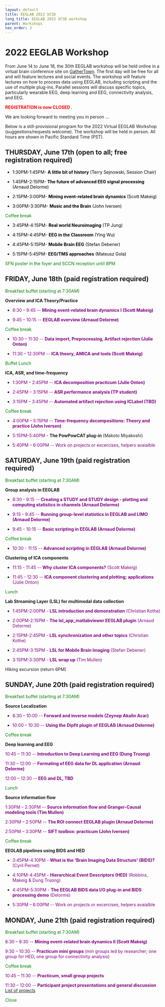 ```yaml
---
layout: default
title: EEGLAB 2022 UCSD
long_title: EEGLAB 2022 UCSD workshop
parent: Workshops
nav_order: 3
---
```


# 2022 EEGLAB Workshop

From June 14 to June 18, the 30th EEGLAB workshop will be held online in a virtual brain conference site on [GatherTown](https://gather.town/). The first day will be free for all and will feature lectures and social events. The workshop will feature lectures on how to process data using EEGLAB, including scripting and the use of multiple plug-ins. Parallel sessions will discuss specific topics, particularly wearable EEG, deep learning and EEG, connectivity analysis, and EEG.

**<span style="color: red">REGISTRATION is now CLOSED </span>**.

<!--[<b>Register for the free first day session, Monday June 14 here</b>](https://www.eventbrite.com/e/147847663341).

[<b>Register for the workshop sessions, Tuesday-Friday June 15-18th here</b>](https://na.eventscloud.com/611187). **Note:** You must register twice, once for June 14th and once for June 15-18th, if you want to attend the whole event.-->

We are looking forward to meeting you in person ... 

Below is a still-provisional program for the 2022 Virtual EEGLAB Workshop (suggestions/requests welcome). The workshop will be held in person. All hours are shown in Pacific Standard Time (PST). 

## THURSDAY, June 17th (open to all; free registration required)

- <span style="color: black">1:30PM-1:45PM- **A little bit of history** (Terry Sejnowski, Session Chair)</span>

- <span style="color: black">1:45PM-2:15PM- **The future of advanced EEG signal processing** (Arnaud Delorme)</span>

- <span style="color: black">2:15PM-3:00PM- **Mining event-related brain dynamics** (Scott Makeig)</span>

- <span style="color: black">3:00PM-3:30PM- **Music and the Brain** (John Iversen)</span>

<span style="color: green">Coffee break</span>

- <span style="color: black">3:45PM-4:15PM- **Real world Neuroimaging** (TP Jung)</span>

- <span style="color: black">4:15PM-4:45PM- **EEG in the Classroom** (Ying Wu)</span>

- <span style="color: black">4:45PM-5:15PM- **Mobile Brain EEG** (Stefan Debener)</span>

- <span style="color: black">5:15PM-5:45PM- **EEG/TMS approaches** (Mateusz Gola)</span>

<span style="color: green">SFN poster in the foyer and SCCN reception until 8PM</span>

## FRIDAY, June 18th (paid registration required)

<span style="color: green">Breakfast buffet (starting at 7:30AM)</span>

**Overview and ICA Theory/Practice**

- <span style="color:purple"> 8:30 – 9:45 -- **Mining event-related brain dynamics I (Scott Makeig)**</span><!-- [PDF](https://sccn.ucsd.edu/githubwiki/files/makeig_aspet19_mining_i.pdf)-->

- <span style="color: purple">9:45 – 10:15 -- **EEGLAB overview (Arnaud Delorme)**</span><!-- [PDF](https://sccn.ucsd.edu/githubwiki/files/eeglab2019_ad_eeglab_overview.pdf)-->

<span style="color: green">Coffee break</span>

- <span style="color: purple">10:30 – 11:30 -- **Data import, Preprocessing, Artifact rejection (Julie Onton)**</span><!-- [PDF](https://sccn.ucsd.edu/githubwiki/files/eeglab2019_aspet_artifact_and_ica.pdf)-->

- <span style="color: purple">11:30 – 12:30PM -- **ICA theory, AMICA and tools (Scott Makeig)**</span><!-- [PDF](https://sccn.ucsd.edu/githubwiki/files/makeig_aspet19_ica.pdf)-->

<span style="color: green">Buffet Lunch</span>

**ICA, ASR, and time-frequency**

- <span style="color: purple">1:30PM – 2:45PM -- **ICA decomposition practicum (Julie Onton)**</span><!--[PDF](https://sccn.ucsd.edu/githubwiki/files/delorme_ica_practicum.pdf)-->

- <span style="color: purple">2:45PM – 3:15PM -- **ASR performance analysis (TP student)**</span><!--[PDF](https://sccn.ucsd.edu/githubwiki/files/delorme_ica_practicum.pdf)-->

- <span style="color: purple">3:15PM – 3:45PM -- **Automated artifact rejection using ICLabel (TBD)**</span>

<span style="color: green">Coffee break</span>

- <span style="color: purple">4:00PM – 5:15PM -- **Time-frequency decompositions: Theory and practice (John Iversen)**</span><!-- [PDF](https://sccn.ucsd.edu/githubwiki/files/eeglab2013_time_frequency_analysis2019.pdf)-->

- <span style="color: purple">5:15PM-5:40PM</span> - **The PowPowCAT plug-in** (Makoto Miyakoshi)

- <span style="color: purple">5:40PM – 6:00PM -- Work on projects or excercises, helpers avaialble

## SATURDAY, June 19th (paid registration required)

<span style="color: green">Breakfast buffet (starting at 7:30AM)</span>

**Group analysis in EEGLAB**

- <span style="color: purple">8:30 - 9:15 -- **Creating a STUDY and STUDY design - plotting and computing statistics in channels (Arnaud Delorme)**</span><!-- [PDF](https://sccn.ucsd.edu/githubwiki/files/eeglab2019_ad_study_design.pdf)-->

- <span style="color: purple">9:15 - 9:45 -- **Running group-level statistics in EEGLAB and LIMO (Arnaud Delorme)**</span><!-- [PDF](https://sccn.ucsd.edu/githubwiki/files/pernet_2019_bootstrap&eeg-mcc_eegworkshop.pdf)-->

- <span style="color: purple">9:45 - 10:15 -- **Basic scripting in EEGLAB (Arnaud Delorme)**</span><!-- [PDF](https://sccn.ucsd.edu/githubwiki/files/pernet_2019_bootstrap&eeg-mcc_eegworkshop.pdf)-->

<span style="color: green">Coffee break</span>

- <span style="color: purple">10:30 - 11:15 -- **Advanced scripting in EEGLAB (Arnaud Delorme)**</span><!-- [PDF](https://sccn.ucsd.edu/githubwiki/files/pernet_2019_bootstrap&eeg-mcc_eegworkshop.pdf)-->

 **Clustering of ICA components**

- <span style="color: purple">11:15 - 11:45 -- **Why cluster ICA components?** (Scott Makeig)</span> <!-- [PDF](https://sccn.ucsd.edu/githubwiki/files/makeig_aspet19_clustering.pdf)-->

- <span style="color: purple">11:45 - 12:30 -- **ICA component clustering and plotting; applications** (Julie Onton)</span> <!--[PDF](https://sccn.ucsd.edu/githubwiki/files/eeglab2019_ad_study_clustering.pdf)-->

<span style="color: green">Lunch</span>

**Lab Streaming Layer (LSL) for multimodal data collection**

- <span style="color: purple">1:45PM-2:00PM - **LSL introduction and demonstration** (Christian Kothe)</span>

- <span style="color: purple">2:00PM-2:15PM - **The lsl_app_matlabviewer EEGLAB plugin** (Arnaud Delorme)</span>

- <span style="color: purple">2:15PM-2:45PM - **LSL synchronization and other topics** (Christian Kothe)</span>

- <span style="color: purple">2:45PM-3:15PM - **LSL for Mobile Brain Imaging** (Stefan Debener)</span>
 
- <span style="color: purple">3:15PM-3:30PM - **LSL wrap up** (Tim Mullen)</span>

Hiking excursion (return 6PM)</span>

## SUNDAY, June 20th (paid registration required)
 
<span style="color: green">Breakfast buffet (starting at 7:30AM)</span>

**Source Localization**

- <span style="color: purple">8:30 – 10:00 -- **Forward and inverse models (Zeynep Akalin Acar)**</span> <!--[PDF](https://sccn.ucsd.edu/githubwiki/files/dipfit-oostenveld.pdf)-->

- <span style="color: purple">10:00 – 10:30 -- **Using the Dipfit plugin of EEGLAB (Arnaud Delorme)**</span> 

<span style="color: green">Coffee break</span>

**Deep learning and EEG**

<span style="color: purple">10:45 – 11:30 -- **Introduction to Deep Learning and EEG (Dung Truong)**</span><!--[PDF](https://sccn.ucsd.edu/githubwiki/files/2019_aspet_hlm-glm.pdf)-->

<span style="color: purple">11:30 – 12:00 -- **Formating of EEG data for DL application (Arnaud Delorme)**</span><!--[PDF](https://sccn.ucsd.edu/githubwiki/files/2019_aspet_hlm-glm.pdf)-->

<span style="color: purple">12:00 – 12:30 -- **EEG and DL, TBD**</span><!--[PDF](https://sccn.ucsd.edu/githubwiki/files/2019_aspet_hlm-glm.pdf)-->

<span style="color: green">Lunch</span>

**Source information flow**

<span style="color: purple">1:30PM – 2:30PM -- **Source information flow and Granger-Causal modeling tools (Tim Mullen)**</span> <!--[PDF](https://sccn.ucsd.edu/githubwiki/files/eeglab2013_sift_lecture.pdf)-->

<span style="color: purple">2:30PM – 2:50PM -- **The ROI connect EEGLAB plugin (Arnaud Delorme)**</span> <!--[PDF](https://sccn.ucsd.edu/githubwiki/files/eeglab2013_sift_lecture.pdf)-->

<span style="color: purple">2:50PM – 3:30PM -- **SIFT toolbox: practicum (John Iversen)**</span><!-- [PDF](https://sccn.ucsd.edu/githubwiki/files/sift_i_practicum.pdf)-->

<span style="color: green">Coffee break</span>

**EEGLAB pipelines using BIDS and HED**

- <span style="color: purple">3:45PM-4:10PM - **What is the \'Brain Imaging Data Structure\' (BIDS)?** (Cyril Pernet)</span>

- <span style="color: purple">4:10PM-4:45PM - **Hierarchical Event Descriptors (HED)** (Robbins, Makeig &amp; Dung Truong)</span>

- <span style="color: purple">4:45PM-5:30PM - **The EEGLAB BIDS data I/O plug-in and BIDS processing demo** (Delorme)</span>

- <span style="color: purple">5:30PM – 6:00PM -- Work on projects or excercises, helpers avaialble

## MONDAY, June 21th (paid registration required)

<span style="color: green">Breakfast buffet (starting at 7:30AM)</span>

<span style="color: purple">8:30 – 9:30 -- **Mining event-related brain dynamics II (Scott Makeig)**</span> <!-- [PDF](https://sccn.ucsd.edu/githubwiki/files/makeig_aspet19_mining_ii.pdf)-->

<span style="color: purple">9:30 – 10:30 -- **Practicum mini groups** (min groups led by researcher; one group for HED, one group for connectivity analysis)</span> <!-- [PDF](https://sccn.ucsd.edu/githubwiki/files/makeig_aspet19_mining_ii.pdf)-->

<span style="color: green">Coffee break</span>

<span style="color: purple">10:45 – 11:30 -- **Practicum, small group projects**</span>

<span style="color: purple">11:30 – 12:00 -- **Participant project presentations and general discussion**</span> [List of
projects](https://sccn.ucsd.edu/githubwiki/files/project_list_aspet.pdf)

<span style="color: green">Close</span>













